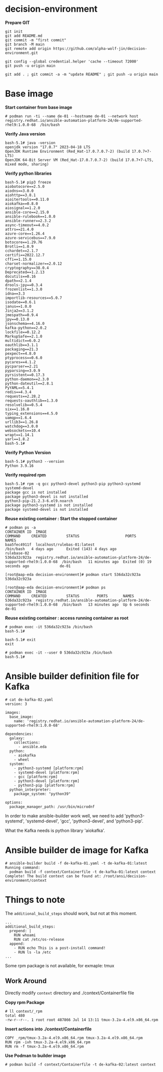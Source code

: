 # decision-environment

**Prepare GIT**
```
git init
git add README.md
git commit -m "first commit"
git branch -M main
git remote add origin https://github.com/alpha-wolf-jin/decision-environment.git

git config --global credential.helper 'cache --timeout 72000'
git push -u origin main

git add . ; git commit -a -m "update README" ; git push -u origin main
````

# Base image

**Start container from base image**
```
# podman run -ti --name de-01 --hostname de-01 --network host registry.redhat.io/ansible-automation-platform-24/de-supported-rhel9:1.0.0-68  /bin/bash
```

**Verify Java version**
```
bash-5.1# java -version
openjdk version "17.0.7" 2023-04-18 LTS
OpenJDK Runtime Environment (Red_Hat-17.0.7.0.7-2) (build 17.0.7+7-LTS)
OpenJDK 64-Bit Server VM (Red_Hat-17.0.7.0.7-2) (build 17.0.7+7-LTS, mixed mode, sharing)
```

**Verify python libraries**
```
bash-5.1# pip3 freeze
aiobotocore==2.5.0
aiodns==3.0.0
aiohttp==3.8.1
aioitertools==0.11.0
aiokafka==0.8.0
aiosignal==1.2.0
ansible-core==2.15.0
ansible-rulebook==1.0.0
ansible-runner==2.3.2
async-timeout==4.0.2
attrs==21.4.0
azure-core==1.26.4
azure-servicebus==7.9.0
botocore==1.29.76
Brotli==1.0.9
cchardet==2.1.7
certifi==2022.12.7
cffi==1.15.0
charset-normalizer==2.0.12
cryptography==38.0.4
Deprecated==1.2.13
docutils==0.16
dpath==2.1.4
drools-jpy==0.3.4
frozenlist==1.3.0
idna==3.3
importlib-resources==5.0.7
isodate==0.6.1
janus==1.0.0
Jinja2==3.1.2
jmespath==0.9.4
jpy==0.13.0
jsonschema==4.16.0
kafka-python==2.0.2
lockfile==0.12.2
MarkupSafe==2.1.0
multidict==6.0.2
oauthlib==3.1.1
packaging==21.3
pexpect==4.8.0
ptyprocess==0.6.0
pycares==4.1.2
pycparser==2.21
pyparsing==3.0.9
pyrsistent==0.17.3
python-daemon==2.3.0
python-dateutil==2.8.1
PyYAML==5.4.1
redis==4.3.4
requests==2.28.2
requests-oauthlib==1.3.0
resolvelib==0.5.4
six==1.16.0
typing_extensions==4.5.0
uamqp==1.6.4
urllib3==1.26.8
watchdog==3.0.0
websockets==10.4
wrapt==1.14.1
yarl==1.8.2
bash-5.1# 
```

**Verify Python Version**
```
bash-5.1# python3 --version
Python 3.9.16
```

**Verify required rpm**
```
bash-5.1# rpm -q gcc python3-devel python3-pip python3-systemd systemd-devel 
package gcc is not installed
package python3-devel is not installed
python3-pip-21.2.3-6.el9.noarch
package python3-systemd is not installed
package systemd-devel is not installed
```

**Reuse existing container :  Start the stopped container**
```
# podman ps -a
CONTAINER ID  IMAGE                                                                          COMMAND     CREATED         STATUS                     PORTS       NAMES
baa5fec4911f  localhost/rulebas-01:latest                                                    /bin/bash   4 days ago      Exited (143) 4 days ago                rulebase-02
536da32c923a  registry.redhat.io/ansible-automation-platform-24/de-supported-rhel9:1.0.0-68  /bin/bash   11 minutes ago  Exited (0) 19 seconds ago              de-01

[root@aap-eda decision-environment]# podman start 536da32c923a
536da32c923a

[root@aap-eda decision-environment]# podman ps
CONTAINER ID  IMAGE                                                                          COMMAND     CREATED         STATUS        PORTS       NAMES
536da32c923a  registry.redhat.io/ansible-automation-platform-24/de-supported-rhel9:1.0.0-68  /bin/bash   13 minutes ago  Up 6 seconds              de-01
```
**Reuse existing container :  access running container as root**
```
# podman exec -it 536da32c923a /bin/bash 
bash-5.1# 

bash-5.1# exit
exit

# podman exec -it --user 0 536da32c923a /bin/bash 
bash-5.1# 
```

# Ansible builder definition file for Kafka

```
# cat de-kafka-02.yaml 
version: 3

images:
  base_image:
    name: 'registry.redhat.io/ansible-automation-platform-24/de-supported-rhel9:1.0.0-68'

dependencies:
  galaxy:
    collections:
      - ansible.eda
  python:
    - aiokafka
    - wheel
  system:
    - python3-systemd [platform:rpm]
    - systemd-devel [platform:rpm]
    - gcc [platform:rpm]
    - python3-devel [platform:rpm]
    - python3-pip [platform:rpm]
  python_interpreter:
    package_system: "python39"

options:
  package_manager_path: /usr/bin/microdnf

```

In order to make ansible-builder work well, we need to add 'python3-systemd', 'systemd-devel', 'gcc', 'python3-devel', and 'python3-pip'. 

What the Kafka needs is python library 'aiokafka'.


# Ansible builder de image for Kafka

```
# ansible-builder build -f de-kafka-01.yaml -t de-kafka-01:latest
Running command:
  podman build -f context/Containerfile -t de-kafka-01:latest context
Complete! The build context can be found at: /root/ansi/decision-environment/context

```

# Things to note

The `additional_build_steps` should work, but not at this moment.

```
...
additional_build_steps: 
  prepend: |
    RUN whoami
    RUN cat /etc/os-release
  append:
    - RUN echo This is a post-install command!
    - RUN ls -la /etc
...
```

Some rpm package is not available, for exmaple: tmux 

## Work Around

Directly modify `context` directory and ./context/Containerfile file

**Copy rpm Package**
```
# ll context/_rpm
total 480
-rw-r--r--. 1 root root 487866 Jul 14 13:11 tmux-3.2a-4.el9.x86_64.rpm
```

**Insert actions into ./context/Containerfile**
```
COPY _rpm/tmux-3.2a-4.el9.x86_64.rpm tmux-3.2a-4.el9.x86_64.rpm
RUN rpm -ivh tmux-3.2a-4.el9.x86_64.rpm
RUN rm -f tmux-3.2a-4.el9.x86_64.rpm
```

**Use Podman to builder image**
```
# podman build -f context/Containerfile -t de-kafka-02:latest context
```
